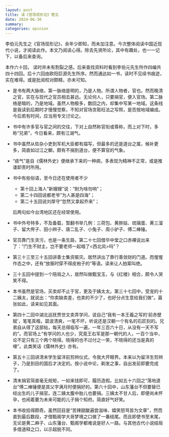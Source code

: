 ```yaml
---
layout: post
title: 读《官场现形记》管见
date: 2024-06-30
summary:
categories: opinion
---
```


李伯元先生之《官场现形记》，余年少即知，而未加注意。今次整体阅读中国近现代小说，才阅读此作。本文乃阅读心得。除去先贤所论，其中有趣处，也一一记下，以备后来查询。

本作六十回， 读时并未有割裂之感。后来查找资料时看到李伯元先生所作四编共四十四回。后十六回由欧阳巨源先生所序。然而通达如一书，读时不见续书痕迹，实在难得。或是批阅校对颇精，亦未可知。

- 是书有两大脉络，第一脉络是明的，乃是人物。所谓人物者，官也。然而晚清之官，实在与现代之官员相去甚远。无论何人，只要捐官，便入官场。第二脉络是暗的，乃是地域。虽然人物极多，数回之内，却集中写某一地域。这条线是我读到后期时才慢慢觉察，不知对官场贪赃枉法之写照，是否按地域编成。今后若有时间，应当用专文讨论之。

- 书中有许多官与官之间的交往，下对上自然称官衔或尊称，而上对下时，多称“兄弟”，今日看来，颇有江湖气。

- 书中虽然从佐杂小吏到军机大臣都有描写，但最多的还是道台之属，候补更多，简直如过江之鲫。颇有不捐到道台，便不算官的气象。

- “痰气”是自《儒林外史》便继承下来的一种病，多表现为精神不正常，或是推诿卸责时所用。

- 书中有些俗语，至今日还在使用者不少

  - 第十回上海人“新嫂嫂”说：“耐为啥勿响”；
  - 第二十四回说都老爷”为人甚是四海“；
  - 第二十五回说刘厚守“忽然又拿起乔来”；

  后两句如今台湾地区还在经常使用。

- 书中外号特多，不及备载，暂翻书举几例：三荷包、黄胖姑、琉璃蛋、黄三溜子、留大侉子、田小辫子、唐二乱子、小兔子、周小驴子、傅二棒锤。

- 官员靠门生贪污，也是一条生路，第二十七回借华中堂之口赤裸说出来了：”门生不财主，岂不要老师一起唱了<西北风>吗”？

- 第三十三至三十五回讲善士集资赈灾。居然讲出了靠行善敛财的门道。而惺惺作态之中，还有“放赈时穿不得皮袍子的“等语。读来让人拍案叫绝。

- 三十五回中提到一个陪局之人，居然叫做甄宝玉，与《红楼》相合，颇令人哭笑不得。

- 本书虽然是官场，买卖却不止于官，更及于姨太太。第三十七回中，受宠的十二姨太，就说出：“你卖缺卖差，也卖的不少了，也好分点生意给我们做”。嚣张如此，读来如见其面。

- 第四十二回中湖北巡抚贾世文卖弄学问，说自己“我有一本王羲之写的‘前赤壁赋’，笔笔真楷，碧波清爽，一笔不坏，听说还是汉朝一个有名的石匠刻的。兄弟自从得了这部帖，每天总得临写一遍，一年三百六十日，从没有一天不写的”。而官场上“有学问的人也少，究竟王右军是那一朝代的人，一百个当中，论不定只有三个两个晓得。晓得的也不过付之一笑，不晓得的还当是真的哩”。此类笑话《儒林外史》亦有。

- 第五十三回讲清末学生留洋前剪辫仪式，令我大开眼界。本来以为留洋生剪辫子，乃是到目的国后才决定的。按小说中论，剃发之事，自出发前即要完成了。

- 清末捐官简直毫无规矩，一如来钱即可，履历造假。比如五十六回之“落地道台”傅二棒锤便是其父字满月时便捐好的。第六十回中，山东藩台不但要替已经出生的儿子捐官。连二姨太腹中胎儿也要捐。三姨太不甘人后，即便尚未怀孕，也闹着要为未来可能的儿子捐个知府。简直好气好笑。

- 本书收拾得颇奇。虽然回目是“苦辣甜酸遍尝滋味、嬉笑怒骂皆为文章”，然而直到最后数段，才借甄阁学大哥梦境之口做了一番结尾。而且即使书至末尾，无论是黄二麻子、山东藩台、甄阁学都难说是好人一路。与其他古代小说结局多借道释之口，以示超脱不同。
